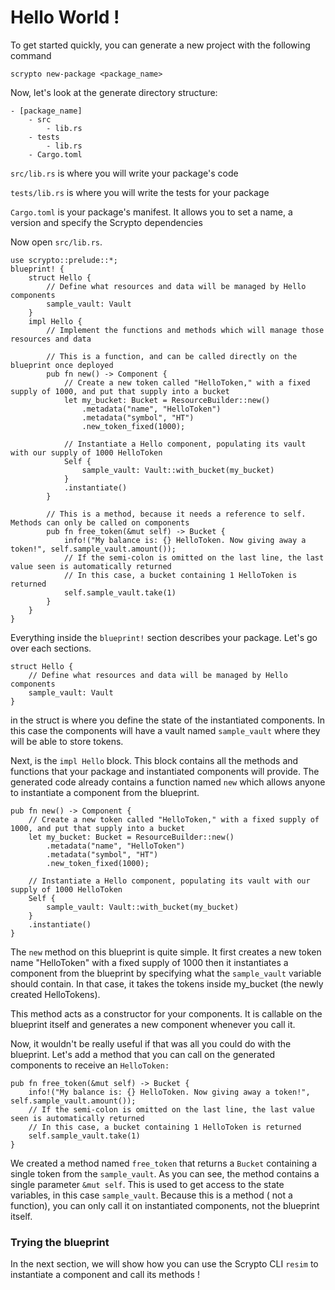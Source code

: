 # Hello World !

To get started quickly, you can generate a new project with the following command

```
scrypto new-package <package_name>
```

Now, let's look at the generate directory structure:

```
- [package_name]
    - src
        - lib.rs
    - tests
        - lib.rs
    - Cargo.toml
```

`src/lib.rs` is where you will write your package's code

`tests/lib.rs` is where you will write the tests for your package

`Cargo.toml` is your package's manifest. It allows you to set a name, a version and specify the Scrypto dependencies

Now open `src/lib.rs`.

```
use scrypto::prelude::*;
blueprint! { 
    struct Hello { 
        // Define what resources and data will be managed by Hello components 
        sample_vault: Vault 
    }
    impl Hello {
        // Implement the functions and methods which will manage those resources and data
        
        // This is a function, and can be called directly on the blueprint once deployed
        pub fn new() -> Component {
            // Create a new token called "HelloToken," with a fixed supply of 1000, and put that supply into a bucket
            let my_bucket: Bucket = ResourceBuilder::new()
                .metadata("name", "HelloToken")
                .metadata("symbol", "HT")
                .new_token_fixed(1000);
    
            // Instantiate a Hello component, populating its vault with our supply of 1000 HelloToken
            Self {
                sample_vault: Vault::with_bucket(my_bucket)
            }
            .instantiate()
        }
    
        // This is a method, because it needs a reference to self.  Methods can only be called on components
        pub fn free_token(&mut self) -> Bucket {
            info!("My balance is: {} HelloToken. Now giving away a token!", self.sample_vault.amount());
            // If the semi-colon is omitted on the last line, the last value seen is automatically returned
            // In this case, a bucket containing 1 HelloToken is returned
            self.sample_vault.take(1)
        }
    }
}
```

Everything inside the `blueprint!` section describes your package. Let's go over each sections.

```
struct Hello { 
    // Define what resources and data will be managed by Hello components 
    sample_vault: Vault 
}
```

in the struct is where you define the state of the instantiated components. In this case the components will have a vault named `sample_vault` where they will be able to store tokens.

Next, is the `impl Hello` block. This block contains all the methods and functions that your package and instantiated components will provide. The generated code already contains a function named `new` which allows anyone to instantiate a component from the blueprint.&#x20;

```
pub fn new() -> Component {
    // Create a new token called "HelloToken," with a fixed supply of 1000, and put that supply into a bucket
    let my_bucket: Bucket = ResourceBuilder::new()
        .metadata("name", "HelloToken")
        .metadata("symbol", "HT")
        .new_token_fixed(1000);

    // Instantiate a Hello component, populating its vault with our supply of 1000 HelloToken
    Self {
        sample_vault: Vault::with_bucket(my_bucket)
    }
    .instantiate()
}
```

The `new` method on this blueprint is quite simple. It first creates a new token name "HelloToken" with a fixed supply of 1000 then it instantiates a component from the blueprint by specifying what the `sample_vault` variable should contain. In that case, it takes the tokens inside my\_bucket (the newly created HelloTokens).

This method acts as a constructor for your components. It is callable on the blueprint itself and generates a new component whenever you call it.

Now, it wouldn't be really useful if that was all you could do with the blueprint. Let's add a method that you can call on the generated components to receive an `HelloToken:`

```
pub fn free_token(&mut self) -> Bucket {
    info!("My balance is: {} HelloToken. Now giving away a token!", self.sample_vault.amount());
    // If the semi-colon is omitted on the last line, the last value seen is automatically returned
    // In this case, a bucket containing 1 HelloToken is returned
    self.sample_vault.take(1)
}
```

We created a method named `free_token` that returns a `Bucket` containing a single token from the `sample_vault`. As you can see, the method contains a single parameter `&mut self`. This is used to get access to the state variables, in this case `sample_vault`. Because this is a method ( not a function), you can only call it on instantiated components, not the blueprint itself.

### Trying the blueprint

In the next section, we will show how you can use the Scrypto CLI `resim` to instantiate a component and call its methods !
